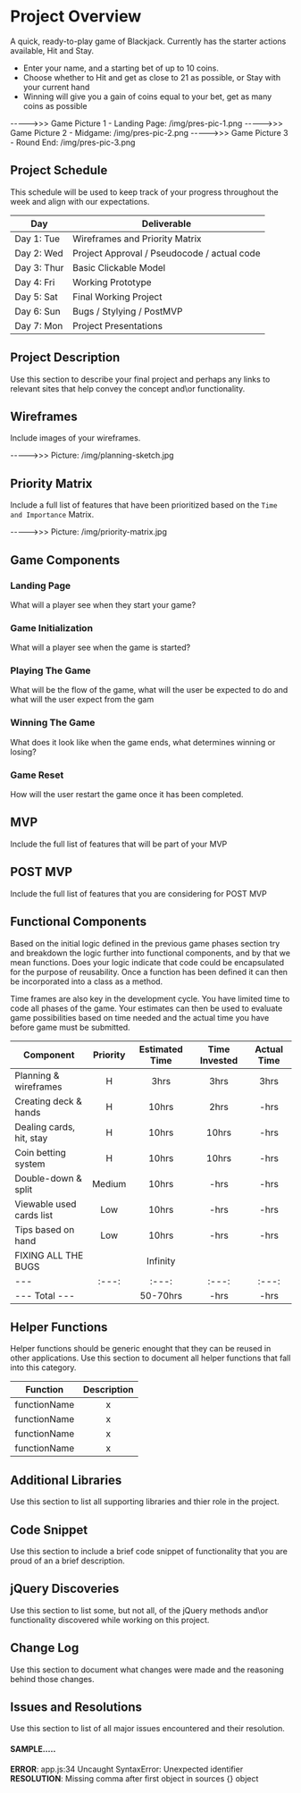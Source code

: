 # Project Overview

A quick, ready-to-play game of Blackjack. Currently has the starter actions available, Hit and Stay.

- Enter your name, and a starting bet of up to 10 coins.
- Choose whether to Hit and get as close to 21 as possible, or Stay with your current hand
- Winning will give you a gain of coins equal to your bet, get as many coins as possible

----->>> Game Picture 1 - Landing Page: /img/pres-pic-1.png
----->>> Game Picture 2 - Midgame: /img/pres-pic-2.png
----->>> Game Picture 3 - Round End: /img/pres-pic-3.png

## Project Schedule

This schedule will be used to keep track of your progress throughout the week and align with our expectations.  

|  Day | Deliverable |
|---|---|
|Day 1: Tue| Wireframes and Priority Matrix|
|Day 2: Wed| Project Approval /  Pseudocode / actual code|
|Day 3: Thur| Basic Clickable Model |
|Day 4: Fri| Working Prototype |
|Day 5: Sat| Final Working Project |
|Day 6: Sun| Bugs / Stylying / PostMVP |
|Day 7: Mon| Project Presentations |


## Project Description

Use this section to describe your final project and perhaps any links to relevant sites that help convey the concept and\or functionality.

## Wireframes

Include images of your wireframes.

----->>> Picture: /img/planning-sketch.jpg

## Priority Matrix

Include a full list of features that have been prioritized based on the `Time and Importance` Matrix.  

----->>> Picture: /img/priority-matrix.jpg

## Game Components

### Landing Page
What will a player see when they start your game?

### Game Initialization
What will a player see when the game is started?

### Playing The Game
What will be the flow of the game, what will the user be expected to do and what will the user expect from the gam

### Winning The Game
What does it look like when the game ends, what determines winning or losing?

### Game Reset
How will the user restart the game once it has been completed.

## MVP

Include the full list of features that will be part of your MVP

## POST MVP

Include the full list of features that you are considering for POST MVP
## Functional Components

Based on the initial logic defined in the previous game phases section try and breakdown the logic further into functional components, and by that we mean functions.  Does your logic indicate that code could be encapsulated for the purpose of reusability.  Once a function has been defined it can then be incorporated into a class as a method.

Time frames are also key in the development cycle.  You have limited time to code all phases of the game.  Your estimates can then be used to evaluate game possibilities based on time needed and the actual time you have before game must be submitted.

| Component | Priority | Estimated Time | Time Invested | Actual Time |
| --- | :---: |  :---: | :---: | :---: |
| Planning & wireframes | H | 3hrs | 3hrs | 3hrs |
| Creating deck & hands | H | 10hrs| 2hrs | -hrs |
| Dealing cards, hit, stay | H | 10hrs| 10hrs | -hrs |
| Coin betting system | H | 10hrs| 10hrs | -hrs |
| Double-down & split | Medium | 10hrs| -hrs | -hrs |
| Viewable used cards list | Low | 10hrs| -hrs | -hrs |
| Tips based on hand | Low | 10hrs| -hrs | -hrs |
| FIXING ALL THE BUGS | | Infinity | | |
| --- | :---: |  :---: | :---: | :---: |
| --- Total --- |  | 50-70hrs| -hrs | -hrs |

## Helper Functions
Helper functions should be generic enought that they can be reused in other applications. Use this section to document all helper functions that fall into this category.

| Function | Description |
| --- | :---: |  
| functionName | x |
| functionName | x |
| functionName | x |
| functionName | x |


## Additional Libraries
 Use this section to list all supporting libraries and thier role in the project.

## Code Snippet

Use this section to include a brief code snippet of functionality that you are proud of an a brief description.  

## jQuery Discoveries
 Use this section to list some, but not all, of the jQuery methods and\or functionality discovered while working on this project.

## Change Log
 Use this section to document what changes were made and the reasoning behind those changes.  

## Issues and Resolutions
 Use this section to list of all major issues encountered and their resolution.

#### SAMPLE.....
**ERROR**: app.js:34 Uncaught SyntaxError: Unexpected identifier                                
**RESOLUTION**: Missing comma after first object in sources {} object
